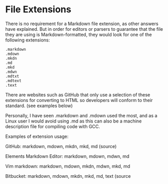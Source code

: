 
# File Extensions 

There is no requirement for a Markdown file extension, as other answers have explained. But in order for editors or parsers to guarantee that the file they are using is Markdown-formatted, they would look for one of the following extensions:

```
.markdown
.mdown
.mkdn
.md
.mkd
.mdwn
.mdtxt
.mdtext
.text
```

There are websites such as GitHub that only use a selection of these extensions for converting to HTML so developers will conform to their standard. (see examples below)

Personally, I have seen .markdown and .mdown used the most, and as a Linux user I would avoid using .md as this can also be a machine description file for compiling code with GCC. 


Examples of extension usage:

GitHub: markdown, mdown, mkdn, mkd, md (source)

Elements Markdown Editor: markdown, mdown, mdwn, md

Vim markdown: markdown, mdown, mkdn, mdwn, mkd, md

Bitbucket: markdown, mdown, mkdn, mkd, md, text (source
